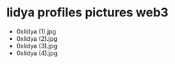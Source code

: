 # lidya profiles pictures web3
- 0xlidya (1).jpg
- 0xlidya (2).jpg
- 0xlidya (3).jpg
- 0xlidya (4).jpg
